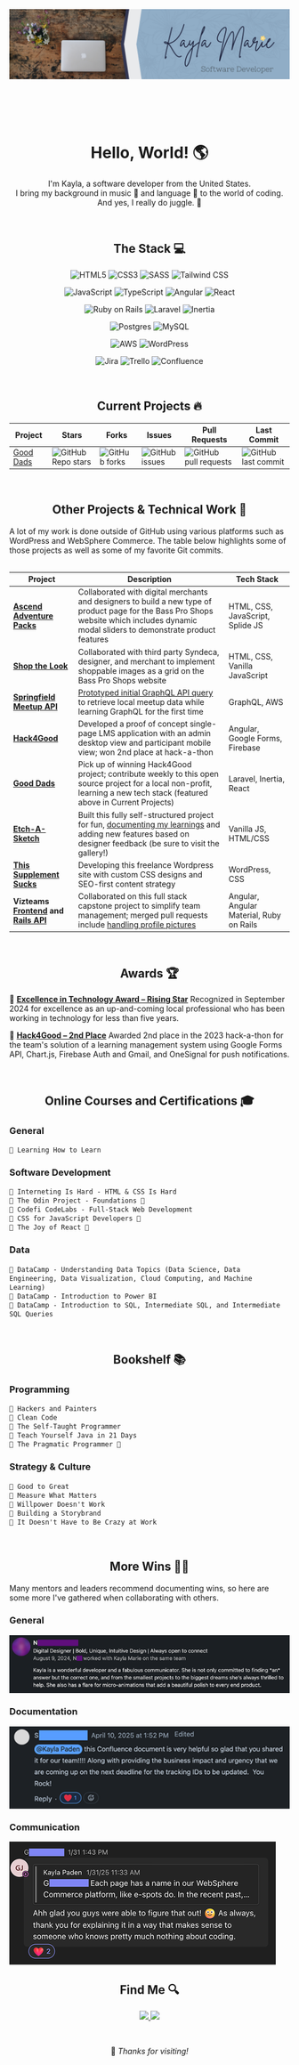<header>
    <img src="./banner.png" align="center" alt="Profile banner for Kayla Marie, Software Developer">
</header>

<br>

<h1 align="center">Hello, World! 🌎</h1>
    <p align="center">
        I'm Kayla, a software developer from the United States.<br>
        I bring my background in music 🎹 and language 💬 to the world of coding.<br>
        And yes, I really do juggle. 🤹
    </p>

<br>

<h2 align="center">The Stack 💻</h2>

<div align="center">

![HTML5](https://img.shields.io/badge/html5-%23E34F26.svg?style=for-the-badge&logo=html5&logoColor=white) ![CSS3](https://img.shields.io/badge/css3-%231572B6.svg?style=for-the-badge&logo=css3&logoColor=white) ![SASS](https://img.shields.io/badge/Sass-CC6699?style=for-the-badge&logo=sass&logoColor=white) ![Tailwind CSS](https://img.shields.io/badge/Tailwind_CSS-38B2AC?style=for-the-badge&logo=tailwind-css&logoColor=white)

![JavaScript](https://img.shields.io/badge/JavaScript-F7DF1E?style=for-the-badge&logo=javascript&logoColor=black) ![TypeScript](https://shields.io/badge/TypeScript-3178C6?logo=TypeScript&logoColor=FFF&style=for-the-badge) ![Angular](https://img.shields.io/badge/Angular-DD0031?style=for-the-badge&logo=angular&logoColor=white) ![React](https://img.shields.io/badge/React-20232A?style=for-the-badge&logo=react&logoColor=61DAFB)

![Ruby on Rails](https://img.shields.io/badge/Ruby_on_Rails-CC0000?style=for-the-badge&logo=ruby-on-rails&logoColor=white) ![Laravel](https://img.shields.io/badge/Laravel-FF2D20?style=for-the-badge&logo=laravel&logoColor=white) ![Inertia](https://img.shields.io/badge/Inertia-9455EA?style=for-the-badge&logo=inertia&logoColor=white)

![Postgres](https://img.shields.io/badge/PostgreSQL-316192?style=for-the-badge&logo=postgresql&logoColor=white) ![MySQL](https://img.shields.io/badge/MySQL-005C84?style=for-the-badge&logo=mysql&logoColor=white)

![AWS](https://img.shields.io/badge/Amazon_AWS-FF9900?style=for-the-badge&logo=amazonaws&logoColor=white) ![WordPress](https://img.shields.io/badge/Wordpress-21759B?style=for-the-badge&logo=wordpress&logoColor=white)

![Jira](https://img.shields.io/badge/jira-%230A0FFF.svg?style=for-the-badge&logo=jira&logoColor=white) ![Trello](https://img.shields.io/badge/Trello-%23026AA7.svg?style=for-the-badge&logo=Trello&logoColor=white) ![Confluence](https://img.shields.io/badge/Confluence-0052CC?style=for-the-badge&logo=confluence&logoColor=white)

</div>

<br>

<h2 align="center"> Current Projects 🔥</h2>
<div align="center">
    <table align="center">
        <thead>
            <tr>
                <th>Project</th>
                <th>Stars</th>
                <th>Forks</th>
                <th>Issues</th>
                <th>Pull Requests</th>
                <th>Last Commit</th>
            </tr>
        </thead>
        <tbody>
            <tr>
                <td>
                    <a href="https://github.com/Open-SGF/gooddads">Good Dads</a>
                </td>
                <td>
                    <img alt="GitHub Repo stars" src="https://img.shields.io/github/stars/Open-SGF/gooddads?style=flat-square">
                </td>
                <td>
                    <img alt="GitHub forks" src="https://img.shields.io/github/forks/Open-SGF/gooddads?style=flat-square">
                </td>
                <td>
                    <img alt="GitHub issues" src="https://img.shields.io/github/issues/Open-SGF/gooddads?style=flat-square">
                </td>
                <td>
                    <img alt="GitHub pull requests" src="https://img.shields.io/github/issues-pr/Open-SGF/gooddads?style=flat-square">
                </td>
                <td>
                    <img alt="GitHub last commit" src="https://img.shields.io/github/last-commit/Open-SGF/gooddads?style=flat-square">
                </td>
            </tr>
        </tbody>
    </table>
</div>

<br>

<h2 align="center"> Other Projects & Technical Work 🚀</h2>
A lot of my work is done outside of GitHub using various platforms such as WordPress and WebSphere Commerce.  The table below highlights some of those projects as well as some of my favorite Git commits.
<br><br>

| Project | Description | Tech Stack |
|--------|-------------|------------|
| **[Ascend Adventure Packs](https://www.basspro.com/b/ascend-adventure-packs)** | Collaborated with digital merchants and designers to build a new type of product page for the Bass Pro Shops website which includes dynamic modal sliders to demonstrate product features | HTML, CSS, JavaScript, Splide JS |
| **[Shop the Look](https://www.basspro.com/b/shop-the-look)** | Collaborated with third party Syndeca, designer, and merchant to implement shoppable images as a grid on the Bass Pro Shops website | HTML, CSS, Vanilla JavaScript |
| **[Springfield Meetup API](https://github.com/Open-SGF/sgf-meetup-api)** | [Prototyped initial GraphQL API query](https://github.com/Open-SGF/sgf-meetup-api/pull/7/files) to retrieve local meetup data while learning GraphQL for the first time | GraphQL, AWS |
| **[Hack4Good](https://github.com/ZackBradshaw/GoodDads)** | Developed a proof of concept single-page LMS application with an admin desktop view and participant mobile view; won 2nd place at hack-a-thon | Angular, Google Forms, Firebase |
| **[Good Dads](https://github.com/Open-SGF/gooddads)** | Pick up of winning Hack4Good project; contribute weekly to this open source project for a local non-profit, learning a new tech stack (featured above in Current Projects) | Laravel, Inertia, React |
| **[Etch-A-Sketch](https://jugglingdev.github.io/etch-a-sketch/)** | Built this fully self-structured project for fun, [documenting my learnings](https://github.com/jugglingdev/etch-a-sketch) and adding new features based on designer feedback (be sure to visit the gallery!) | Vanilla JS, HTML/CSS |
| **[This Supplement Sucks](https://thissupplementsucks.com/)** | Developing this freelance Wordpress site with custom CSS designs and SEO-first content strategy | WordPress, CSS |
| **Vizteams [Frontend](https://github.com/codelabs-springfield-vizient-group-2024/vizteams-fe) and [Rails API](https://github.com/codelabs-springfield-vizient-group-2024/vizteams-api)** | Collaborated on this full stack capstone project to simplify team management; merged pull requests include [handling profile pictures](https://github.com/codelabs-springfield-vizient-group-2024/vizteams-api/pull/13) | Angular, Angular Material, Ruby on Rails |

<br>

<h2 align="center"> Awards 🏆</h2>

🔗 **[Excellence in Technology Award – Rising Star](https://sgftechcouncil.com/news/excellence-in-technology-award-winners-2024)**
Recognized in September 2024 for excellence as an up-and-coming local professional who has been working in technology for less than five years.

🔗 **[Hack4Good – 2nd Place](https://github.com/ZackBradshaw/GoodDads)**
Awarded 2nd place in the 2023 hack-a-thon for the team's solution of a learning management system using Google Forms API, Chart.js, Firebase Auth and Gmail, and OneSignal for push notifications.

<br>


<h2 align="center">Online Courses and Certifications 🎓</h2>

<h3>General</h3>

    🌼 Learning How to Learn

<h3>Software Development</h3>

    🌼 Interneting Is Hard - HTML & CSS Is Hard
    🔸 The Odin Project - Foundations 🏫
    🌼 Codefi CodeLabs - Full-Stack Web Development
    🔸 CSS for JavaScript Developers 🏫
    🔸 The Joy of React 🏫

<h3>Data</h3>

    🌼 DataCamp - Understanding Data Topics (Data Science, Data Engineering, Data Visualization, Cloud Computing, and Machine Learning)
    🌼 DataCamp - Introduction to Power BI
    🌼 DataCamp - Introduction to SQL, Intermediate SQL, and Intermediate SQL Queries

<br>

<h2 align="center"> Bookshelf 📚</h2>

<h3>Programming</h3>

    🌼 Hackers and Painters
    🌼 Clean Code
    🌼 The Self-Taught Programmer
    🌼 Teach Yourself Java in 21 Days
    🔸 The Pragmatic Programmer 📖

<h3>Strategy & Culture</h3>

    🌼 Good to Great
    🌼 Measure What Matters
    🌼 Willpower Doesn't Work
    🌼 Building a Storybrand
    🌼 It Doesn't Have to Be Crazy at Work

<br>

<h2 align="center"> More Wins 💪🏻</h2>

Many mentors and leaders recommend documenting wins, so here are some more I've gathered when collaborating with others.

<h3>General</h3>
<img src="./linkedin-review.png" align="center" alt="Kayla is a wonderful developer and a fabulous communicator.  She is not only committed to finding *an* answer but the correct one, and from the smallest projects to the biggest dreams she's always thrilled to help.  She also has a flare for micro-animations that add a beautiful polish to every end product.">

<h3>Documentation</h3>
<img src="./cross-team-collaboration-documentation.png" align="center" alt="Kayla Paden, this Confluence document is very helpful so glad that you shared it for our team!!!!! Along with providing the business impact and urgency that we are coming up on the next deadline for the tracking IDs to be updated. You Rock!">

<h3>Communication</h3>
<img src="./cross-team-communication-non-technical-audience.png" align="center" alt="Kayla Paden, this Confluence document is very helpful so glad that you shared it for our team!!!!! Along with providing the business impact and urgency that we are coming up on the next deadline for the tracking IDs to be updated. You Rock!">

<br>

<footer>
    <h2 align="center"> Find Me 🔍</h2>
    <p align="center">
        <a href="https://github.com/jugglingdev" target="_blank">
            <img src="https://img.shields.io/badge/github-%23121011.svg?style=for-the-badge&logo=github&logoColor=white">
        </a>
        <a href="https://www.linkedin.com/in/kayla-marie-paden" target="_blank">
            <img src="https://img.shields.io/badge/linkedin-%230077B5.svg?style=for-the-badge&logo=linkedin&logoColor=white">
        </a>
    </p>

<br>
    <p align="center">👋 <em>Thanks for visiting!</em></p>
</footer>
